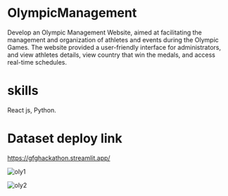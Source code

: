 # OlympicManagement

Develop an Olympic Management Website, aimed at facilitating the management and organization of athletes and events during the Olympic Games. The website provided a user-friendly interface for administrators, and view athletes details, view country that win the medals, and access real-time schedules.

# skills 
React js,
Python.

# Dataset deploy link
https://gfghackathon.streamlit.app/


![oly1](https://github.com/ankitkanojiya07/OlympicManagement/assets/94682775/f327ea07-b052-4053-9ea9-842fe338d43d)

![oly2](https://github.com/ankitkanojiya07/OlympicManagement/assets/94682775/bec96b87-1b2f-403a-8b9c-faa8d28c028c)

